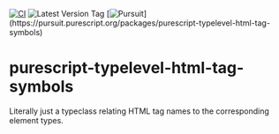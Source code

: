 [![CI](https://github.com/UnrelatedString/purescript-typelevel-html-tag-symbols/actions/workflows/ci.yml/badge.svg?branch=main)](https://github.com/UnrelatedString/purescript-typelevel-html-tag-symbols/actions/workflows/ci.yml)
![Latest Version Tag](https://img.shields.io/github/v/tag/UnrelatedString/purescript-typelevel-html-tag-symbols)
[![Pursuit](https://pursuit.purescript.org/packages/purescript-typelevel-html-tag-symbols/badge?)](https://pursuit.purescript.org/packages/purescript-typelevel-html-tag-symbols)

# purescript-typelevel-html-tag-symbols

Literally just a typeclass relating HTML tag names to the corresponding element types.
